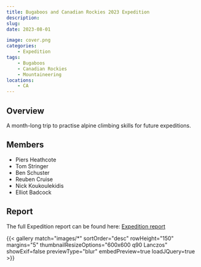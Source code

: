 ```yaml
---
title: Bugaboos and Canadian Rockies 2023 Expedition
description: 
slug: 
date: 2023-08-01

image: cover.png
categories:
    - Expedition
tags:
    - Bugaboos
    - Canadian Rockies
    - Mountaineering
locations: 
    - CA
---
```


## Overview

A month-long trip to practise alpine climbing skills for future expeditions.

## Members

* Piers Heathcote
* Tom Stringer
* Ben Schuster
* Reuben Cruise
* Nick Koukoulekidis
* Elliot Badcock

## Report

The full Expedition report can be found here:
[Expedition report](/documents/bugaboos_exped_2023.pdf)


{{< gallery match="images/*" sortOrder="desc" rowHeight="150" margins="5" thumbnailResizeOptions="600x600 q90 Lanczos" showExif=false previewType="blur" embedPreview=true loadJQuery=true >}}